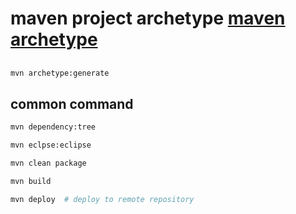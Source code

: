 # maven project archetype [maven archetype](http://blog.csdn.net/mobdroid/article/details/54374896)

## 
```bash
mvn archetype:generate
```

## common command
```bash
mvn dependency:tree

mvn eclpse:eclipse

mvn clean package

mvn build

mvn deploy  # deploy to remote repository

```
